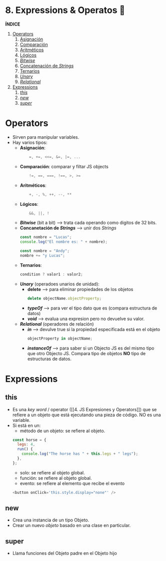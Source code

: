 # 8. Expressions & Operatos 🦴

**ÍNDICE**

1. [Operators](#operators)
   1. [Asignación](#asignacion)
   2. [Comparación](#comparasion)
   3. [Aritméticos](#aritmeticos)
   4. [Lógicos](#logicos)
   5. [_Bitwise_](#bitwise)
   6. [Concatenación de _Strings_](#concatenacion)
   7. [Ternarios](#ternarios)
   8. [_Unary_](#unary)
   9. [_Relational_](#relational)
2. [Expressions](#expressions)
   1. [_this_](#this)
   2. [_new_](#new)
   3. [_super_](#super)

# Operators<a name='operators'></a>

- Sirven para manipular variables.
- Hay varios tipos:
  - **Asignación**: <a name='asignacion'></a>
    ```js
    	=, +=, <<=, &=, |=, ...
    ```
  - **Comparación**: comparar y filtar JS objects <a name='comparacion'></a>
    ```js
    	!=, ==, ===, !==, >, >=
    ```
  - **Aritméticos**: <a name='aritmeticos'></a>
    ```js
    	+, -, %, ++, --, **
    ```
  - **Lógicos**: <a name='logico'></a>
    ```js
    	&&, ||, !
    ```
  - **_Bitwise_** (bit a bit)<a name='bitwise'></a> --> trata cada operando como digitos de 32 bits.
  - **Concanetación de _Strings_** <a name='concatenacion'></a>--> unir dos _Strings_
    ```js
    const nombre = "Lucas";
    console.log("El nombre es: " + nombre);
    ```
    ```js
    const nombre = "Andy";
    nombre += "y Lucas";
    ```
  - **Ternarios**:<a name='ternarios'></a>
    ```js
    condition ? valor1 : valor2;
    ```
  - **_Unary_** (operadoes unarios de unidad):<a name='unary'></a>
    - **delete** --> para eliminar propiedades de los objetos
      ```js
      delete objectName.objectProperty;
      ```
    - **_typeOf_** --> para ver el tipo dato que es (compara estructura de datos)
    - **_void_** --> evalua una expresion pero no devuelve su valor.
  - **_Relational_** (operadores de relación) <a name='relational'></a>
    - **_in_** --> devulve true si la propiedad especificada está en el objeto
      ```js
      objectProperty in objectName;
      ```
    - **_instanceOf_** --> para saber si un Objecto JS es del mismo tipo que otro Objecto JS. Compara tipo de objetos **NO** tipo de estructuras de datos.

# Expressions<a name='expressions'></a>

## this<a name='this'></a>

- Es una _key word_ / operator ([[4. JS Expresiones y Operators]]) que se refiere a un objeto que está ejecutando una pieza de código. NO es una variable.
- Si está en un:
  - método de un objeto: se refiere al objeto.
  ```js
  const horse = {
    legs: 4,
    run() {
      console.log("The horse has " + this.legs + " legs");
    },
  };
  ```
  - solo: se refiere al objeto global.
  - función: se refiere al objeto global.
  - evento: se refiere al elemento que recibe el evento
  ```js
  <button onClick='this.style.display="none"' />
  ```

## new<a name='new'></a>

- Crea una instancia de un tipo Objeto.
- Crear un nuevo _objeto_ basado en una clase en particular.

## super<a name='super'></a>

- Llama funciones del Objeto padre en el Objeto hijo
